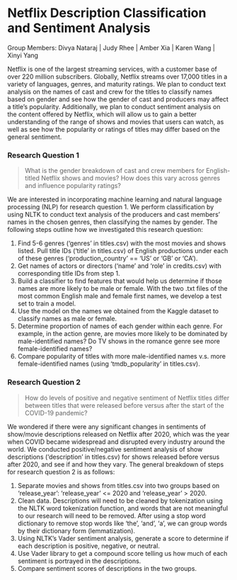 # Netflix Description Classification and Sentiment Analysis

Group Members: Divya Nataraj | Judy Rhee | Amber Xia | Karen Wang | Xinyi Yang


Netflix is one of the largest streaming services, with a customer base of over 220 million subscribers. Globally, Netflix streams over 17,000 titles in a variety of languages, genres, and maturity ratings. We plan to conduct text analysis on the names of cast and crew for the titles to classify names based on gender and see how the gender of cast and producers may affect a title’s popularity. Additionally, we plan to conduct sentiment analysis on the content offered by Netflix, which will allow us to gain a better understanding of the range of shows and movies that users can watch, as well as see how the popularity or ratings of titles may differ based on the general sentiment. 

### Research Question 1
> What is the gender breakdown of cast and crew members for English-titled Netflix shows and movies? How does this vary across genres and influence popularity ratings?

We are interested in incorporating machine learning and natural language processing (NLP) for research question 1. We perform classification by using NLTK to conduct text analysis of the producers and cast members’ names in the chosen genres, then classifying the names by gender. The following steps outline how we investigated this research question:
1. Find 5-6 genres (‘genres’ in titles.csv) with the most movies and shows listed. Pull title IDs (‘title’ in titles.csv) of English productions under each of these genres (‘production_country’ == ‘US’ or ‘GB’ or ‘CA’).
2. Get names of actors or directors (‘name’ and ‘role’ in credits.csv) with corresponding title IDs from step 1.
3. Build a classifier to find features that would help us determine if those names are more likely to be male or female. With the two .txt files of the most common English male and female first names, we develop a test set to train a model.
4. Use the model on the names we obtained from the Kaggle dataset to classify names as male or female.
5. Determine proportion of names of each gender within each genre. For example, in the action genre, are movies more likely to be dominated by male-identified names? Do TV shows in the romance genre see more female-identified names?
6. Compare popularity of titles with more male-identified names v.s. more female-identified names (using ‘tmdb_popularity’ in titles.csv).

### Research Question 2
> How do levels of positive and negative sentiment of Netflix titles differ between titles that were released before versus after the start of the COVID-19 pandemic?

We wondered if there were any significant changes in sentiments of show/movie descriptions released on Netflix after 2020, which was the year when COVID became widespread and disrupted every industry around the world. We conducted positive/negative sentiment analysis of show descriptions (‘description’ in titles.csv) for shows released before versus after 2020, and see if and how they vary. The general breakdown of steps for research question 2 is as follows:
1. Separate movies and shows from titles.csv into two groups based on ‘release_year’: ‘release_year’ <= 2020 and ‘release_year’ > 2020.
2. Clean data. Descriptions will need to be cleaned by tokenization using the NLTK word tokenization function, and words that are not meaningful to our research will need to be removed. After using a stop word dictionary to remove stop words like ‘the’, ‘and’, ‘a’, we can group words by their dictionary form (lemmatization).
3. Using NLTK’s Vader sentiment analysis, generate a score to determine if each description is positive, negative, or neutral.
4. Use Vader library to get a compound score telling us how much of each sentiment is portrayed in the descriptions.
5. Compare sentiment scores of descriptions in the two groups.

